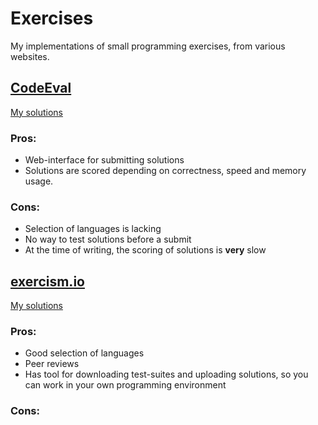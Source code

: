 # Exercises

My implementations of small programming exercises, from various websites.

## [CodeEval](https://www.codeeval.com/)

[My solutions](./codeeval)

### Pros:

* Web-interface for submitting solutions
* Solutions are scored depending on correctness, speed and memory usage.

### Cons:

* Selection of languages is lacking
* No way to test solutions before a submit
* At the time of writing, the scoring of solutions is __very__ slow

## [exercism.io](http://exercism.io/)

[My solutions](./exercism)

### Pros:

* Good selection of languages
* Peer reviews
* Has tool for downloading test-suites and uploading solutions,
  so you can work in your own programming environment

### Cons:
